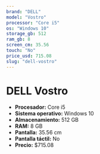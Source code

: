 ```yaml
---
brand: "DELL"
model: "Vostro"
processor: "Core i5"
os: "Windows 10"
storage_gb: 512
ram_gb: 8
screen_cm: 35.56
touch: "No"
price_usd: 715.08
slug: "dell-vostro"
---
```


# DELL Vostro

- **Procesador:** Core i5
- **Sistema operativo:** Windows 10
- **Almacenamiento:** 512 GB
- **RAM:** 8 GB
- **Pantalla:** 35.56 cm
- **Pantalla táctil:** No
- **Precio:** $715.08
